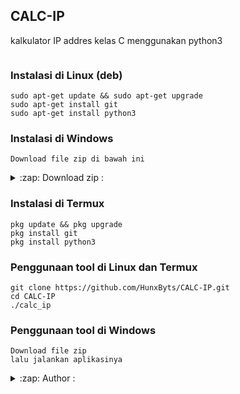 ## CALC-IP
kalkulator IP addres kelas C menggunakan python3

<img src=" ">

### Instalasi di Linux (deb)
```
sudo apt-get update && sudo apt-get upgrade
sudo apt-get install git
sudo apt-get install python3
```
### Instalasi di Windows
```Download file zip di bawah ini``` 
<details>
<summary>:zap: Download zip :</summary>                                                                                       
<a href="https://github.com/HunxByts/xorhunx/archive/refs/heads/main.zip">Download xorhunx</a>
</details>

### Instalasi di Termux
```
pkg update && pkg upgrade
pkg install git
pkg install python3
```

### Penggunaan tool di Linux dan Termux
```
git clone https://github.com/HunxByts/CALC-IP.git
cd CALC-IP
./calc_ip
```

### Penggunaan tool di Windows 
```
Download file zip
lalu jalankan aplikasinya
```

<details>
<summary>:zap: Author :</summary>
<strong><a href="https://github.com/HunxByts">HunxByts</a></strong>
</details>
